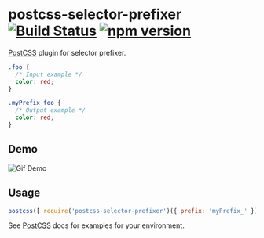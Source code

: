 # postcss-selector-prefixer [![Build Status][ci-img]][ci] [![npm version][npm-img]][npm]

[PostCSS] plugin for selector prefixer.

[PostCSS]:          https://github.com/postcss/postcss
[ci-img]:           https://travis-ci.org/amaranter/postcss-selector-prefixer.svg
[ci]:               https://travis-ci.org/amaranter/postcss-selector-prefixer
[npm-img]:          https://badge.fury.io/js/postcss-selector-prefixer.svg
[npm]:              https://badge.fury.io/js/postcss-selector-prefixer


```css
.foo {
  /* Input example */
  color: red;
}
```

```css
.myPrefix_foo {
  /* Output example */
  color: red;
}
```
## Demo
![Gif Demo](https://cloud.githubusercontent.com/assets/3427885/11800314/abf1ff34-a2c2-11e5-84fa-5be55d189006.gif)

## Usage

```js
postcss([ require('postcss-selector-prefixer')({ prefix: 'myPrefix_' }) ])
```

See [PostCSS] docs for examples for your environment.

